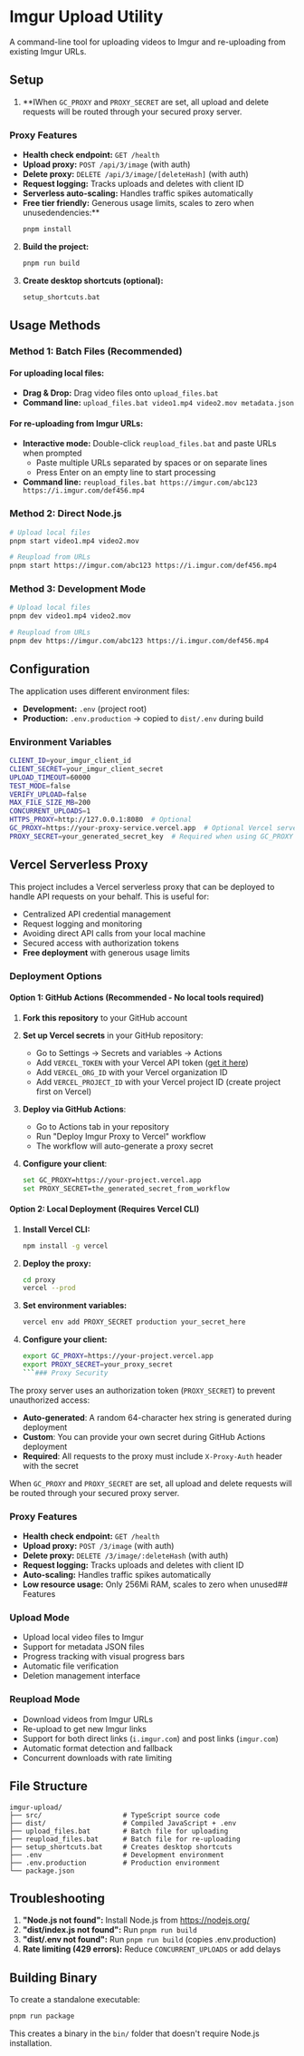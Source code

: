 # Imgur Upload Utility

A command-line tool for uploading videos to Imgur and re-uploading from existing Imgur URLs.

## Setup

1. **IWhen `GC_PROXY` and `PROXY_SECRET` are set, all upload and delete requests will be routed through your secured proxy server.

### Proxy Features

- **Health check endpoint:** `GET /health`
- **Upload proxy:** `POST /api/3/image` (with auth)
- **Delete proxy:** `DELETE /api/3/image/[deleteHash]` (with auth)
- **Request logging:** Tracks uploads and deletes with client ID
- **Serverless auto-scaling:** Handles traffic spikes automatically
- **Free tier friendly:** Generous usage limits, scales to zero when unusedendencies:**
   ```bash
   pnpm install
   ```

2. **Build the project:**
   ```bash
   pnpm run build
   ```

3. **Create desktop shortcuts (optional):**
   ```bash
   setup_shortcuts.bat
   ```

## Usage Methods

### Method 1: Batch Files (Recommended)

#### For uploading local files:
- **Drag & Drop:** Drag video files onto `upload_files.bat`
- **Command line:** `upload_files.bat video1.mp4 video2.mov metadata.json`

#### For re-uploading from Imgur URLs:
- **Interactive mode:** Double-click `reupload_files.bat` and paste URLs when prompted
  - Paste multiple URLs separated by spaces or on separate lines
  - Press Enter on an empty line to start processing
- **Command line:** `reupload_files.bat https://imgur.com/abc123 https://i.imgur.com/def456.mp4`

### Method 2: Direct Node.js

```bash
# Upload local files
pnpm start video1.mp4 video2.mov

# Reupload from URLs
pnpm start https://imgur.com/abc123 https://i.imgur.com/def456.mp4
```

### Method 3: Development Mode

```bash
# Upload local files
pnpm dev video1.mp4 video2.mov

# Reupload from URLs
pnpm dev https://imgur.com/abc123 https://i.imgur.com/def456.mp4
```

## Configuration

The application uses different environment files:

- **Development:** `.env` (project root)
- **Production:** `.env.production` → copied to `dist/.env` during build

### Environment Variables

```bash
CLIENT_ID=your_imgur_client_id
CLIENT_SECRET=your_imgur_client_secret
UPLOAD_TIMEOUT=60000
TEST_MODE=false
VERIFY_UPLOAD=false
MAX_FILE_SIZE_MB=200
CONCURRENT_UPLOADS=1
HTTPS_PROXY=http://127.0.0.1:8080  # Optional
GC_PROXY=https://your-proxy-service.vercel.app  # Optional Vercel serverless proxy
PROXY_SECRET=your_generated_secret_key  # Required when using GC_PROXY
```

## Vercel Serverless Proxy

This project includes a Vercel serverless proxy that can be deployed to handle API requests on your behalf. This is useful for:

- Centralized API credential management
- Request logging and monitoring
- Avoiding direct API calls from your local machine
- Secured access with authorization tokens
- **Free deployment** with generous usage limits

### Deployment Options

#### Option 1: GitHub Actions (Recommended - No local tools required)

1. **Fork this repository** to your GitHub account

2. **Set up Vercel secrets** in your GitHub repository:
   - Go to Settings → Secrets and variables → Actions
   - Add `VERCEL_TOKEN` with your Vercel API token ([get it here](https://vercel.com/account/tokens))
   - Add `VERCEL_ORG_ID` with your Vercel organization ID
   - Add `VERCEL_PROJECT_ID` with your Vercel project ID (create project first on Vercel)

3. **Deploy via GitHub Actions**:
   - Go to Actions tab in your repository
   - Run "Deploy Imgur Proxy to Vercel" workflow
   - The workflow will auto-generate a proxy secret

4. **Configure your client**:
   ```bash
   set GC_PROXY=https://your-project.vercel.app
   set PROXY_SECRET=the_generated_secret_from_workflow
   ```

#### Option 2: Local Deployment (Requires Vercel CLI)

1. **Install Vercel CLI:**
   ```bash
   npm install -g vercel
   ```

2. **Deploy the proxy:**
   ```bash
   cd proxy
   vercel --prod
   ```

3. **Set environment variables:**
   ```bash
   vercel env add PROXY_SECRET production your_secret_here
   ```

4. **Configure your client:**
   ```bash
   export GC_PROXY=https://your-project.vercel.app
   export PROXY_SECRET=your_proxy_secret
   ```### Proxy Security

The proxy server uses an authorization token (`PROXY_SECRET`) to prevent unauthorized access:

- **Auto-generated**: A random 64-character hex string is generated during deployment
- **Custom**: You can provide your own secret during GitHub Actions deployment
- **Required**: All requests to the proxy must include `X-Proxy-Auth` header with the secret

When `GC_PROXY` and `PROXY_SECRET` are set, all upload and delete requests will be routed through your secured proxy server.

### Proxy Features

- **Health check endpoint:** `GET /health`
- **Upload proxy:** `POST /3/image` (with auth)
- **Delete proxy:** `DELETE /3/image/:deleteHash` (with auth)
- **Request logging:** Tracks uploads and deletes with client ID
- **Auto-scaling:** Handles traffic spikes automatically
- **Low resource usage:** Only 256Mi RAM, scales to zero when unused## Features

### Upload Mode
- Upload local video files to Imgur
- Support for metadata JSON files
- Progress tracking with visual progress bars
- Automatic file verification
- Deletion management interface

### Reupload Mode
- Download videos from Imgur URLs
- Re-upload to get new Imgur links
- Support for both direct links (`i.imgur.com`) and post links (`imgur.com`)
- Automatic format detection and fallback
- Concurrent downloads with rate limiting

## File Structure

```
imgur-upload/
├── src/                    # TypeScript source code
├── dist/                   # Compiled JavaScript + .env
├── upload_files.bat        # Batch file for uploading
├── reupload_files.bat      # Batch file for re-uploading
├── setup_shortcuts.bat     # Creates desktop shortcuts
├── .env                    # Development environment
├── .env.production         # Production environment
└── package.json
```

## Troubleshooting

1. **"Node.js not found":** Install Node.js from https://nodejs.org/
2. **"dist/index.js not found":** Run `pnpm run build`
3. **"dist/.env not found":** Run `pnpm run build` (copies .env.production)
4. **Rate limiting (429 errors):** Reduce `CONCURRENT_UPLOADS` or add delays

## Building Binary

To create a standalone executable:

```bash
pnpm run package
```

This creates a binary in the `bin/` folder that doesn't require Node.js installation.
